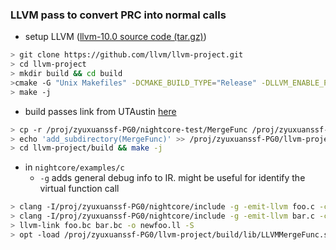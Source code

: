 ### LLVM pass to convert PRC into normal calls

- setup LLVM ([llvm-10.0 source code (tar.gz)](https://github.com/llvm/llvm-project/releases/tag/llvmorg-10.0.0))

```bash
> git clone https://github.com/llvm/llvm-project.git
> cd llvm-project
> mkdir build && cd build
>cmake -G "Unix Makefiles" -DCMAKE_BUILD_TYPE="Release" -DLLVM_ENABLE_PROJECTS="clang;clang-tools-extra;compiler-rt;lldb;lld" DLLVM_ENABLE_RUNTIMES="libcxx;libcxxabi" ../llvm
> make -j
```

- build passes
link from UTAustin [here](https://www.cs.utexas.edu/~pingali/CS380C/2020/assignments/llvm-guide.html)

```bash
> cp -r /proj/zyuxuanssf-PG0/nightcore-test/MergeFunc /proj/zyuxuanssf-PG0/llvm-project/llvm/lib/Transforms/
> echo 'add_subdirectory(MergeFunc)' >> /proj/zyuxuanssf-PG0/llvm-project/llvm/lib/CMakeList.txt
> cd llvm-project/build && make -j
```

- in `nightcore/examples/c`
  + `-g` adds general debug info to IR. might be useful for identify the virtual function call
  
```bash
> clang -I/proj/zyuxuanssf-PG0/nightcore/include -g -emit-llvm foo.c -c -o foo.bc
> clang -I/proj/zyuxuanssf-PG0/nightcore/include -g -emit-llvm bar.c -c -o bar.bc
> llvm-link foo.bc bar.bc -o newfoo.ll -S 
> opt -load /proj/zyuxuanssf-PG0/llvm-project/build/lib/LLVMMergeFunc.so -MergeFunc < foo.ll > /dev/null
```


